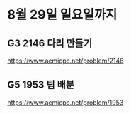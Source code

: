 # 8월 29일 일요일까지

## G3 2146 다리 만들기
https://www.acmicpc.net/problem/2146

## G5 1953 팀 배분  
https://www.acmicpc.net/problem/1953  

